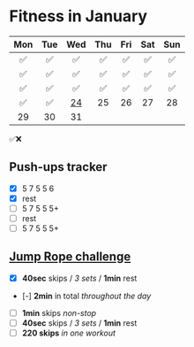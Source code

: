 # Fitness in January

|	Mon	|	Tue	|	Wed	|	Thu	|	Fri	|	Sat	|	Sun	|
| :---: | :---: | :---: | :---: | :---: | :---: | :---: |
|	✅	|	✅	|	✅	|	✅	|	✅	|	✅	|	✅	|
|	✅	|	✅	|	✅	|	✅	|	✅	|	✅	|	✅	|
|	✅	|	✅	|	✅	|	✅	|	✅	|	✅	|	✅	|
|	✅	|	✅	|	[24](https://darebee.com/programs/foundation-program.html?showall=&start=23)	|	25	|	26	|	27	|	28	|
|	29	|	30	|	31	|		|		|		|		|

✅❌

## Push-ups tracker

- [x] 5 7 5 5 6
- [x] rest
- [ ] 5 7 5 5 5+
- [ ] rest
- [ ] 5 7 5 5 5+

## [Jump Rope challenge](https://darebee.com/challenges/jump-rope-challenge.html)

- [x] **40sec** skips / *3 sets* / **1min** rest
- [-] **2min** in total *throughout the day*
- [ ] **1min** skips *non-stop*
- [ ] **40sec** skips / *3 sets* / **1min** rest
- [ ] **220 skips** *in one workout*